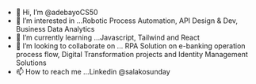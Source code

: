- 👋 Hi, I’m @adebayoCS50
- 👀 I’m interested in ...Robotic Process Automation, API Design & Dev, Business Data Analytics
- 🌱 I’m currently learning ...Javascript, Tailwind and React
- 💞️ I’m looking to collaborate on ... RPA Solution on e-banking operation process flow, Digital Transformation projects and Identity Management Solutions
- 📫 How to reach me ...Linkedin @salakosunday

<!---
adebayoCS50/adebayoCS50 is a ✨ special ✨ repository because its `README.md` (this file) appears on your GitHub profile.
You can click the Preview link to take a look at your changes.
--->
